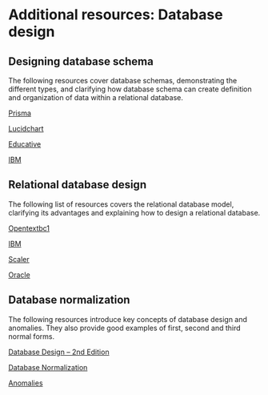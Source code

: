 # Additional resources: Database design

## Designing database schema

The following resources cover database schemas, demonstrating the different types, and clarifying how database schema can create definition and organization of data within a relational database.

[Prisma](https://www.prisma.io/dataguide/intro/intro-to-schemas)

[Lucidchart](https://www.lucidchart.com/pages/database-diagram/database-schema)

[Educative](https://www.educative.io/blog/what-are-database-schemas-examples)

[IBM](https://www.ibm.com/cloud/learn/database-schema)

## Relational database design

The following list of resources covers the relational database model, clarifying its advantages and explaining how to design a relational database.

[Opentextbc1](https://opentextbc.ca/dbdesign01/chapter/chapter-8-entity-relationship-model/)

[IBM](https://www.ibm.com/docs/en/ida/9.1.1?topic=entities-primary-foreign-keys)

[Scaler](https://www.scaler.com/topics/dbms/relational-model-in-dbms/)

[Oracle](https://www.oracle.com/database/what-is-a-relational-database/)

## Database normalization

The following resources introduce key concepts of database design and anomalies. They also provide good examples of first, second and third normal forms.

[Database Design – 2nd Edition](https://opentextbc.ca/dbdesign01/chapter/chapter-12-normalization/)

[Database Normalization](https://www.databasestar.com/database-normalization/)

[Anomalies](https://www.bbc.co.uk/bitesize/guides/zc93tv4/revision/2)